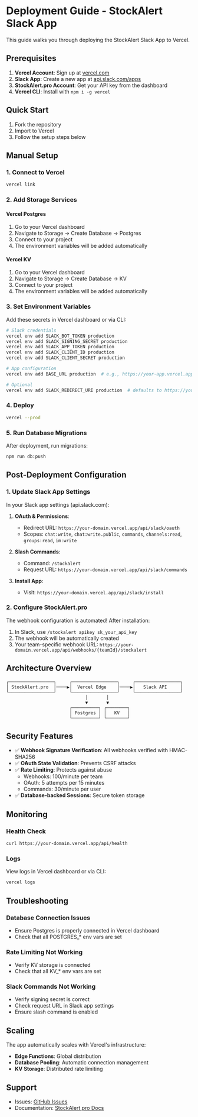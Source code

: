 # Deployment Guide - StockAlert Slack App

This guide walks you through deploying the StockAlert Slack App to Vercel.

## Prerequisites

1. **Vercel Account**: Sign up at [vercel.com](https://vercel.com)
2. **Slack App**: Create a new app at [api.slack.com/apps](https://api.slack.com/apps)
3. **StockAlert.pro Account**: Get your API key from the dashboard
4. **Vercel CLI**: Install with `npm i -g vercel`

## Quick Start

1. Fork the repository
2. Import to Vercel
3. Follow the setup steps below

## Manual Setup

### 1. Connect to Vercel

```bash
vercel link
```

### 2. Add Storage Services

#### Vercel Postgres

1. Go to your Vercel dashboard
2. Navigate to Storage → Create Database → Postgres
3. Connect to your project
4. The environment variables will be added automatically

#### Vercel KV

1. Go to your Vercel dashboard
2. Navigate to Storage → Create Database → KV
3. Connect to your project
4. The environment variables will be added automatically

### 3. Set Environment Variables

Add these secrets in Vercel dashboard or via CLI:

```bash
# Slack credentials
vercel env add SLACK_BOT_TOKEN production
vercel env add SLACK_SIGNING_SECRET production
vercel env add SLACK_APP_TOKEN production
vercel env add SLACK_CLIENT_ID production
vercel env add SLACK_CLIENT_SECRET production

# App configuration
vercel env add BASE_URL production  # e.g., https://your-app.vercel.app

# Optional
vercel env add SLACK_REDIRECT_URI production  # defaults to https://your-domain/api/slack/oauth
```

### 4. Deploy

```bash
vercel --prod
```

### 5. Run Database Migrations

After deployment, run migrations:

```bash
npm run db:push
```

## Post-Deployment Configuration

### 1. Update Slack App Settings

In your Slack app settings (api.slack.com):

1. **OAuth & Permissions**:
   - Redirect URL: `https://your-domain.vercel.app/api/slack/oauth`
   - Scopes: `chat:write`, `chat:write.public`, `commands`, `channels:read`, `groups:read`, `im:write`

2. **Slash Commands**:
   - Command: `/stockalert`
   - Request URL: `https://your-domain.vercel.app/api/slack/commands`

3. **Install App**:
   - Visit: `https://your-domain.vercel.app/api/slack/install`

### 2. Configure StockAlert.pro

The webhook configuration is automated! After installation:

1. In Slack, use `/stockalert apikey sk_your_api_key`
2. The webhook will be automatically created
3. Your team-specific webhook URL: `https://your-domain.vercel.app/api/webhooks/{teamId}/stockalert`

## Architecture Overview

```
┌─────────────────┐     ┌─────────────────┐     ┌─────────────────┐
│ StockAlert.pro  │────▶│  Vercel Edge    │────▶│   Slack API     │
└─────────────────┘     └─────────────────┘     └─────────────────┘
                              │       │
                              ▼       ▼
                        ┌──────────┐ ┌────────┐
                        │ Postgres │ │   KV   │
                        └──────────┘ └────────┘
```

## Security Features

- ✅ **Webhook Signature Verification**: All webhooks verified with HMAC-SHA256
- ✅ **OAuth State Validation**: Prevents CSRF attacks
- ✅ **Rate Limiting**: Protects against abuse
  - Webhooks: 100/minute per team
  - OAuth: 5 attempts per 15 minutes
  - Commands: 30/minute per user
- ✅ **Database-backed Sessions**: Secure token storage

## Monitoring

### Health Check

```bash
curl https://your-domain.vercel.app/api/health
```

### Logs

View logs in Vercel dashboard or via CLI:

```bash
vercel logs
```

## Troubleshooting

### Database Connection Issues

- Ensure Postgres is properly connected in Vercel dashboard
- Check that all POSTGRES\_\* env vars are set

### Rate Limiting Not Working

- Verify KV storage is connected
- Check that all KV\_\* env vars are set

### Slack Commands Not Working

- Verify signing secret is correct
- Check request URL in Slack app settings
- Ensure slash command is enabled

## Scaling

The app automatically scales with Vercel's infrastructure:

- **Edge Functions**: Global distribution
- **Database Pooling**: Automatic connection management
- **KV Storage**: Distributed rate limiting

## Support

- Issues: [GitHub Issues](https://github.com/stockalert-pro/stockalert-slack-app/issues)
- Documentation: [StockAlert.pro Docs](https://stockalert.pro/docs)

